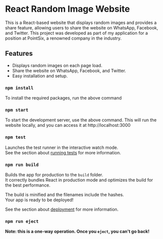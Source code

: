 # React Random Image Website

This is a React-based website that displays random images and provides a share feature, allowing users to share the website on WhatsApp, Facebook, and Twitter. This project was developed as part of my application for a position at PointSix, a renowned company in the industry.


## Features

* Displays random images on each page load.
* Share the website on WhatsApp, Facebook, and Twitter.
* Easy installation and setup.

### `npm install`

To install the required packages, run the above command

### `npm start`

To start the development server, use the above command.
This will run the website locally, and you can access it at http://localhost:3000

### `npm test`

Launches the test runner in the interactive watch mode.\
See the section about [running tests](https://facebook.github.io/create-react-app/docs/running-tests) for more information.

### `npm run build`

Builds the app for production to the `build` folder.\
It correctly bundles React in production mode and optimizes the build for the best performance.

The build is minified and the filenames include the hashes.\
Your app is ready to be deployed!

See the section about [deployment](https://facebook.github.io/create-react-app/docs/deployment) for more information.

### `npm run eject`

**Note: this is a one-way operation. Once you `eject`, you can't go back!**
